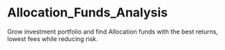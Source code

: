 # Allocation_Funds_Analysis
Grow investment portfolio and find Allocation funds with the best returns, lowest fees while reducing risk. 
